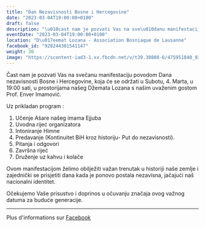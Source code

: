 ```yaml
---
title: "Dan Nezavisnosti Bosne i Hercegovine"
date: "2023-03-04T19:00:00+0100"
draft: false
description: "\u010cast nam je pozvati Vas na sve\u010danu manifestaciju povodom Dana nezavisnosti Bosne i Hercegovine, koja \u0107e se odr\u017eati u Subotu, 4. Marta, u 19:00 sati, u prostorijama na\u0161eg D\u017eemata Lozana s na\u0161im uva\u017eenim gostom Prof. Enver Imamovi\u0107.\n\nUz prikladan program : \n\n 1. U\u010denje A\u0161are na\u0161eg imama Ejjuba\n 2. Uvodna rije\u0107 organizatora \n 3. Intoniranje Himne\n 4. Predavanje (Kontinuitet BiH kroz historiju- Put do nezavisnosti). \n 5. Pitanja i odgovori\n 6. Zavr\u0161na rije\u0107\n 7. Dru\u017eenje uz kahvu i kola\u010de \n\nOvom manifestacijom \u017eelimo obilje\u017eiti va\u017ean trenutak u historiji na\u0161e zemlje i zajedni\u010dki se prisjetiti dana kada je ponovo postala nezavisna, ja\u010daju\u0107i na\u0161 nacionalni identitet. \n\nO\u010dekujemo Va\u0161e prisustvo i doprinos u o\u010duvanju zna\u010daja ovog va\u017enog datuma za budu\u0107e generacije."
eventDate: "2023-03-04T19:00:00+0100"
location: "D\u017eemat Lozana - Association Bosniaque de Lausanne"
facebook_id: "928244301541147"
weight: 30
image: "https://scontent-iad3-1.xx.fbcdn.net/v/t39.30808-6/475951840_935481025379164_1390410738246455704_n.jpg?_nc_cat=101&ccb=1-7&_nc_sid=9e60e4&_nc_ohc=aktELX588UQQ7kNvwGpWNvI&_nc_oc=AdnNV0haFh7nO5VWBUcekPd5rRbhtfhBAw7JG2Tsh-0xilX9Uy_oKKruQumdQ37-KUE&_nc_zt=23&_nc_ht=scontent-iad3-1.xx&edm=ABTKTjYEAAAA&_nc_gid=WyewJa_162RaIPZ7YRU26Q&oh=00_AfHRCUNY5kNmzObyXFEm2uTcsK0ONc3nYEDWa0mCZDgwlw&oe=680F6B79"
---
```


Čast nam je pozvati Vas na svečanu manifestaciju povodom Dana nezavisnosti Bosne i Hercegovine, koja će se održati u Subotu, 4. Marta, u 19:00 sati, u prostorijama našeg Džemata Lozana s našim uvaženim gostom Prof. Enver Imamović.

Uz prikladan program : 

 1. Učenje Ašare našeg imama Ejjuba
 2. Uvodna rijeć organizatora 
 3. Intoniranje Himne
 4. Predavanje (Kontinuitet BiH kroz historiju- Put do nezavisnosti). 
 5. Pitanja i odgovori
 6. Završna rijeć
 7. Druženje uz kahvu i kolače 

Ovom manifestacijom želimo obilježiti važan trenutak u historiji naše zemlje i zajednički se prisjetiti dana kada je ponovo postala nezavisna, jačajući naš nacionalni identitet. 

Očekujemo Vaše prisustvo i doprinos u očuvanju značaja ovog važnog datuma za buduće generacije.

---

Plus d'informations sur [Facebook](https://facebook.com/events/928244301541147)